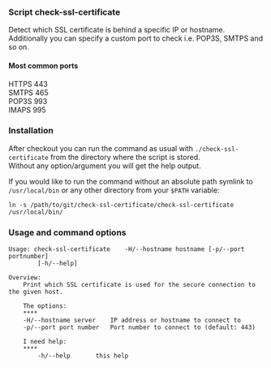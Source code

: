 ### Script check-ssl-certificate
Detect which SSL certificate is behind a specific IP or hostname.  
Additionally you can specify a custom port to check i.e. POP3S, SMTPS and so on.

#### Most common ports
HTTPS 443  
SMTPS 465  
POP3S 993  
IMAPS 995

### Installation
After checkout you can run the command as usual with ```./check-ssl-certificate``` from the directory where the script is stored.  
Without any option/argument you will get the help output.  
  
If you would like to run the command without an absolute path symlink to ```/usr/local/bin``` or any other directory from your ```$PATH``` variable:  
```
ln -s /path/to/git/check-ssl-certificate/check-ssl-certificate /usr/local/bin/
```

### Usage and command options
```
Usage: check-ssl-certificate	-H/--hostname hostname [-p/--port portnumber]
		[-h/--help]

Overview:
	Print which SSL certificate is used for the secure connection to the given host.

	The options:
	****
	-H/--hostname server	IP address or hostname to connect to
	-p/--port port number	Port number to connect to (default: 443)

	I need help:
	****
        -h/--help		this help
```
